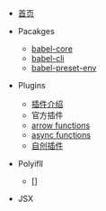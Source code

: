 - [首页](/)

- Pacakges
  - [babel-core]()
  - [babel-cli](/pacakges/babel-cli.md)
  - [babel-preset-env](/pacakges/babel-preset-env.md)

- Plugins
  - [插件介绍](/plugins/README.md)
  - 官方插件
  - [arrow functions](/plugins/transform-es2015-arrow-functions.md)
  - [async functions](/plugins/syntax-async-functions.md)
  - [自创插件](/plugins/create-plugin.md)

- Polyifll
  - []

- JSX